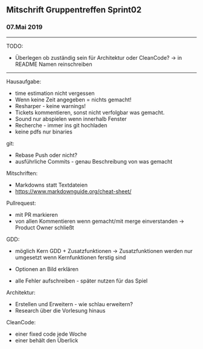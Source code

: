 ## Mitschrift Gruppentreffen Sprint02
### 07.Mai 2019

______
TODO:
 * Überlegen ob zuständig sein für Architektur oder CleanCode?
   -> in README Namen reinschreiben

______
Hausaufgabe:
* time estimation nicht vergessen
* Wenn keine Zeit angegeben = nichts gemacht!
* Resharper - keine warnings!
* Tickets kommentieren, sonst nicht verfolgbar was gemacht.
* Sound nur abspielen wenn innerhalb Fenster
* Recherche - immer ins git hochladen
* keine pdfs nur binaries

git:
 * Rebase Push oder nicht?
 * ausführliche Commits - genau Beschreibung von was gemacht 

Mitschriften:
 * Markdowns statt Textdateien
 * <https://www.markdownguide.org/cheat-sheet/>

Pullrequest: 
 * mit PR markieren
 * von allen Kommentieren wenn gemacht/mit merge einverstanden
   -> Product Owner schließt

GDD:
 * möglich Kern GDD + Zusatzfunktionen
   -> Zusatzfunktionen werden nur umgesetzt wenn Kernfunktionen ferstig sind
 * Optionen an Bild erklären

* alle Fehler aufschreiben - später nutzen für das Spiel

Architektur:
 * Erstellen und Erweitern - wie schlau erweitern?
 * Research über die Vorlesung hinaus

CleanCode:
 * einer fixed code jede Woche
 * einer behält den Überlick
